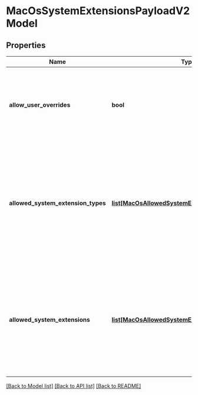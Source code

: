 # MacOsSystemExtensionsPayloadV2Model

## Properties
Name | Type | Description | Notes
------------ | ------------- | ------------- | -------------
**allow_user_overrides** | **bool** | Gets or sets a value indicating whether if false, restricts users from approving additional system extensions. | [optional] 
**allowed_system_extension_types** | [**list[MacOsAllowedSystemExtensionTypesV2Model_]**](MacOsAllowedSystemExtensionTypesV2Model_.md) | Gets or sets includes a list of team identifiers with types of system extensions allowed or not allowed.  Team identifier Value \&quot;*\&quot; indicates the global team identifier. | [optional] 
**allowed_system_extensions** | [**list[MacOsAllowedSystemExtensionV2Model_]**](MacOsAllowedSystemExtensionV2Model_.md) | Gets or sets includes a list of team identifier and bundle identifier pairs defining the system extension to be installed.  Either Identifier is optional, but both can be included. | [optional] 

[[Back to Model list]](../README.md#documentation-for-models) [[Back to API list]](../README.md#documentation-for-api-endpoints) [[Back to README]](../README.md)


